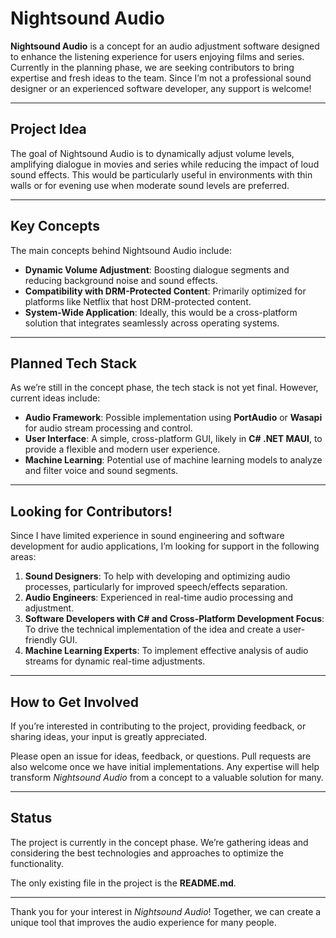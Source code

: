 # Nightsound Audio

**Nightsound Audio** is a concept for an audio adjustment software designed to enhance the listening experience for users enjoying films and series. Currently in the planning phase, we are seeking contributors to bring expertise and fresh ideas to the team. Since I’m not a professional sound designer or an experienced software developer, any support is welcome!

---

## Project Idea

The goal of Nightsound Audio is to dynamically adjust volume levels, amplifying dialogue in movies and series while reducing the impact of loud sound effects. This would be particularly useful in environments with thin walls or for evening use when moderate sound levels are preferred.

---

## Key Concepts

The main concepts behind Nightsound Audio include:

- **Dynamic Volume Adjustment**: Boosting dialogue segments and reducing background noise and sound effects.
- **Compatibility with DRM-Protected Content**: Primarily optimized for platforms like Netflix that host DRM-protected content.
- **System-Wide Application**: Ideally, this would be a cross-platform solution that integrates seamlessly across operating systems.

---

## Planned Tech Stack

As we’re still in the concept phase, the tech stack is not yet final. However, current ideas include:

- **Audio Framework**: Possible implementation using **PortAudio** or **Wasapi** for audio stream processing and control.
- **User Interface**: A simple, cross-platform GUI, likely in **C# .NET MAUI**, to provide a flexible and modern user experience.
- **Machine Learning**: Potential use of machine learning models to analyze and filter voice and sound segments.

---

## Looking for Contributors!

Since I have limited experience in sound engineering and software development for audio applications, I’m looking for support in the following areas:

1. **Sound Designers**: To help with developing and optimizing audio processes, particularly for improved speech/effects separation.
2. **Audio Engineers**: Experienced in real-time audio processing and adjustment.
3. **Software Developers with C# and Cross-Platform Development Focus**: To drive the technical implementation of the idea and create a user-friendly GUI.
4. **Machine Learning Experts**: To implement effective analysis of audio streams for dynamic real-time adjustments.

---

## How to Get Involved

If you’re interested in contributing to the project, providing feedback, or sharing ideas, your input is greatly appreciated.

Please open an issue for ideas, feedback, or questions. Pull requests are also welcome once we have initial implementations. Any expertise will help transform *Nightsound Audio* from a concept to a valuable solution for many.

---

## Status

The project is currently in the concept phase. We’re gathering ideas and considering the best technologies and approaches to optimize the functionality.

The only existing file in the project is the **README.md**.

---

Thank you for your interest in *Nightsound Audio*! Together, we can create a unique tool that improves the audio experience for many people.

